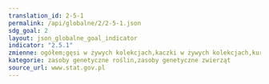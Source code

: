 ```yaml
---
translation_id: 2-5-1
permalink: /api/globalne/2/2-5-1.json
sdg_goal: 2
layout: json_globalne_goal_indicator
indicator: "2.5.1"
zmienne: ogółem;gęsi w żywych kolekcjach,kaczki w żywych kolekcjach,kury w żywych kolekcjach,bydło od którego pobrano materiał genetyczny do banku genów,materiał genetyczny bydła w banku genów
kategorie: zasoby genetyczne roślin,zasoby genetyczne zwierząt
source_url: www.stat.gov.pl
---
```

